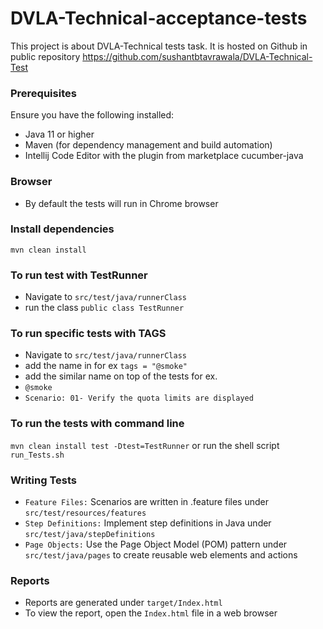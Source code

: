 # DVLA-Technical-acceptance-tests
This project is about DVLA-Technical tests task.
It is hosted on Github in public repository
https://github.com/sushantbtavrawala/DVLA-Technical-Test

### Prerequisites
Ensure you have the following installed:

- Java 11 or higher
- Maven (for dependency management and build automation)
- Intellij Code Editor with the plugin from marketplace cucumber-java

### Browser
- By default the tests will run in Chrome browser

### Install dependencies
```mvn clean install```

### To run test with TestRunner
- Navigate to ```src/test/java/runnerClass```
- run the class ```public class TestRunner```

### To run specific tests with TAGS
- Navigate to ```src/test/java/runnerClass```
- add the name in for ex ```tags = "@smoke"```
- add the similar name on top of the tests for ex.  
- ```@smoke``` 
- ```Scenario: 01- Verify the quota limits are displayed```

### To run the tests with command line
```mvn clean install test -Dtest=TestRunner```
or run the shell script
```run_Tests.sh```

### Writing Tests
- ```Feature Files:``` Scenarios are written in .feature files under ```src/test/resources/features```
- ```Step Definitions:``` Implement step definitions in Java under ```src/test/java/stepDefinitions```
- ```Page Objects:``` Use the Page Object Model (POM) pattern under ```src/test/java/pages``` to create reusable web elements and actions

### Reports
- Reports are generated under ```target/Index.html```
- To view the report, open the ```Index.html``` file in a web browser




